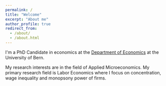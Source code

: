 ```yaml
---
permalink: /
title: "Welcome"
excerpt: "About me"
author_profile: true
redirect_from: 
  - /about/
  - /about.html
---
```


I'm a PhD Candidate in economics at the [Department of Economics](https://www.vwi.unibe.ch/index_eng.html) at the University of Bern. 

My research interests are in the field of Applied Microeconomics. My primary research field is Labor Economics where I focus on concentration, wage inequality and monopsony power of firms. 
